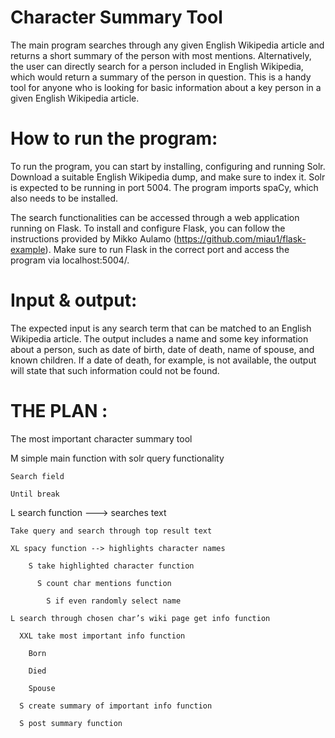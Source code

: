 # Character Summary Tool


The main program searches through any given English Wikipedia article and returns a 
short summary of the person with most mentions. Alternatively, the user can directly search for
a person included in English Wikipedia, which would return a summary of the person in question.
This is a handy tool for anyone who is looking for basic information about a key person in a
given English Wikipedia article.

# How to run the program:

 To run the program, you can start by installing, configuring and running Solr. 
 Download a suitable English Wikipedia dump, and make sure to index it. Solr is expected to be
 running in port 5004. The program imports spaCy, which also needs to be installed.

 The search functionalities can be accessed through a web application running on Flask. 
 To install and configure Flask, you can follow the instructions provided by Mikko Aulamo 
 (https://github.com/miau1/flask-example). Make sure to run Flask in the correct port and access
 the program via localhost:5004/.

# Input & output:

The expected input is any search term that can be matched to an English Wikipedia article.
The output includes a name and some key information about a person, such as 
date of birth, date of death, name of spouse, and known children. If a date of death, 
for example, is not available, the output will state that such information could not be found.



# THE PLAN :

The most important character summary tool




 

M simple main function with solr query functionality 

    Search field 

    Until break 

 

L search function ---> searches text 

    Take query and search through top result text 

    XL spacy function --> highlights character names 

        S take highlighted character function 

          S count char mentions function 

            S if even randomly select name 

    L search through chosen char’s wiki page get info function  

      XXL take most important info function  

        Born 

        Died 

        Spouse 

      S create summary of important info function 

      S post summary function 
